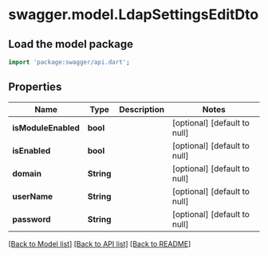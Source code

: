 # swagger.model.LdapSettingsEditDto

## Load the model package
```dart
import 'package:swagger/api.dart';
```

## Properties
Name | Type | Description | Notes
------------ | ------------- | ------------- | -------------
**isModuleEnabled** | **bool** |  | [optional] [default to null]
**isEnabled** | **bool** |  | [optional] [default to null]
**domain** | **String** |  | [optional] [default to null]
**userName** | **String** |  | [optional] [default to null]
**password** | **String** |  | [optional] [default to null]

[[Back to Model list]](../README.md#documentation-for-models) [[Back to API list]](../README.md#documentation-for-api-endpoints) [[Back to README]](../README.md)


